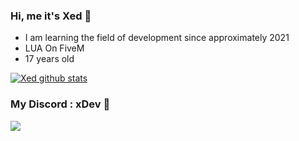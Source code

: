 ### Hi, me it's Xed 👋

- I am learning the field of development since approximately 2021
- LUA On FiveM
- 17 years old

[![Xed github stats](https://github-readme-stats.vercel.app/api?username=Xed974)](https://github.com/anuraghazra/github-readme-stats)

### My Discord : xDev 🌴
<a href="https://discord.gg/HvfAsbgVpM"><img src="https://cdn.discordapp.com/attachments/742087299814260796/1097545048217890827/xDev.png"></a>
